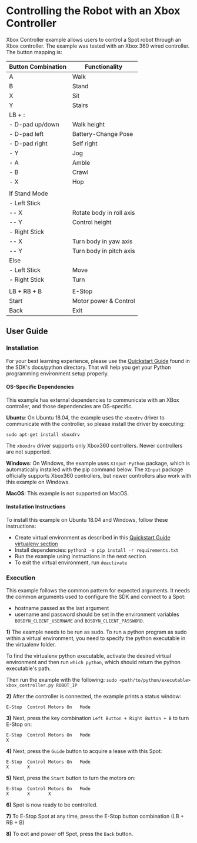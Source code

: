 <!--
Copyright (c) 2023 Boston Dynamics, Inc.  All rights reserved.

Downloading, reproducing, distributing or otherwise using the SDK Software
is subject to the terms and conditions of the Boston Dynamics Software
Development Kit License (20191101-BDSDK-SL).
-->

# Controlling the Robot with an Xbox Controller

Xbox Controller example allows users to control a Spot robot through an Xbox controller. The example was tested with an Xbox 360 wired controller. The button mapping is:

| Button Combination | Functionality            |
| ------------------ | ------------------------ |
| A                  | Walk                     |
| B                  | Stand                    |
| X                  | Sit                      |
| Y                  | Stairs                   |
| LB + :             |                          |
| - D-pad up/down    | Walk height              |
| - D-pad left       | Battery-Change Pose      |
| - D-pad right      | Self right               |
| - Y                | Jog                      |
| - A                | Amble                    |
| - B                | Crawl                    |
| - X                | Hop                      |
|                    |                          |
| If Stand Mode      |                          |
| - Left Stick       |                          |
| -- X               | Rotate body in roll axis |
| -- Y               | Control height           |
| - Right Stick      |                          |
| -- X               | Turn body in yaw axis    |
| -- Y               | Turn body in pitch axis  |
| Else               |                          |
| - Left Stick       | Move                     |
| - Right Stick      | Turn                     |
|                    |                          |
| LB + RB + B        | E-Stop                   |
| Start              | Motor power & Control    |
| Back               | Exit                     |

## User Guide

### Installation

For your best learning experience, please use the [Quickstart Guide](../../../docs/python/quickstart.md)
found in the SDK's docs/python directory. That will help you get your Python programming
environment setup properly.

#### OS-Specific Dependencies

This example has external dependencies to communicate with an XBox controller, and those dependencies are OS-specific.

**Ubuntu**: On Ubuntu 18.04, the example uses the `xboxdrv` driver to communicate with the controller, so please install the driver by executing:

`sudo apt-get install xboxdrv`

The `xboxdrv` driver supports only Xbox360 controllers. Newer controllers are not supported.

**Windows**: On Windows, the example uses `XInput-Python` package, which is automatically installed with the pip command below. The `XInput` package officially supports Xbox360 controllers, but newer controllers also work with this example on Windows.

**MacOS**: This example is not supported on MacOS.

#### Installation Instructions

To install this example on Ubuntu 18.04 and Windows, follow these instructions:

- Create virtual environment as described in this
  [Quickstart Guide virtualenv section](../../../docs/python/quickstart.md#manage-multiple-python-environments-with-virtualenv)
- Install dependencies: `python3 -m pip install -r requirements.txt`
- Run the example using instructions in the next section
- To exit the virtual environment, run `deactivate`

### Execution

This example follows the common pattern for expected arguments. It needs the common arguments used to configure the SDK and connect to a Spot:

- hostname passed as the last argument
- username and password should be set in the environment variables `BOSDYN_CLIENT_USERNAME` and `BOSDYN_CLIENT_PASSWORD`.

**1)** The example needs to be run as sudo. To run a python program as sudo within a virtual environment, you need to specify the python executable in the virtualenv folder.

To find the virtualenv python executable, activate the desired virtual environment and then run `which python`, which should return the python executable's path.

Then run the example with the following:
`sudo <path/to/python/executable> xbox_controller.py ROBOT_IP`

**2)** After the controller is connected, the example prints a status window:

```
E-Stop	Control	Motors On	Mode
```

**3)** Next, press the key combination `Left Button + Right Button + B` to turn E-Stop on:

```
E-Stop	Control	Motors On	Mode
X
```

**4)** Next, press the `Guide` button to acquire a lease with this Spot:

```
E-Stop	Control	Motors On	Mode
X       X
```

**5)** Next, press the `Start` button to turn the motors on:

```
E-Stop	Control	Motors On	Mode
X       X       X
```

**6)** Spot is now ready to be controlled.

**7)** To E-Stop Spot at any time, press the E-Stop button combination (LB + RB + B)

**8)** To exit and power off Spot, press the `Back` button.
